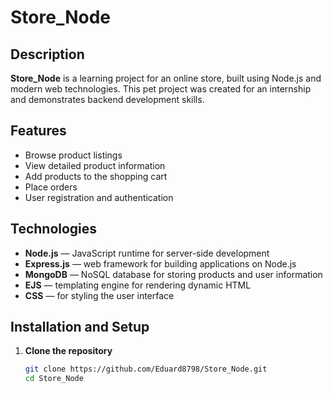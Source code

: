 # Store_Node

## Description

**Store_Node** is a learning project for an online store, built using Node.js and modern web technologies. This pet project was created for an internship and demonstrates backend development skills.

## Features

- Browse product listings
- View detailed product information
- Add products to the shopping cart
- Place orders
- User registration and authentication

## Technologies

- **Node.js** — JavaScript runtime for server-side development
- **Express.js** — web framework for building applications on Node.js
- **MongoDB** — NoSQL database for storing products and user information
- **EJS** — templating engine for rendering dynamic HTML
- **CSS** — for styling the user interface

## Installation and Setup

1. **Clone the repository**

   ```bash
   git clone https://github.com/Eduard8798/Store_Node.git
   cd Store_Node

